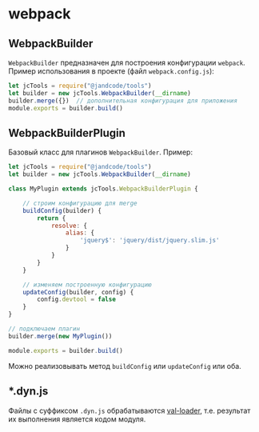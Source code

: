 webpack
=======

WebpackBuilder
--------------

`WebpackBuilder` предназначен для построения конфигурации `webpack`. Пример использования
в проекте (файл `webpack.config.js`):

```js
let jcTools = require("@jandcode/tools")
let builder = new jcTools.WebpackBuilder(__dirname)
builder.merge({})  // дополнительная конфигурация для приложения
module.exports = builder.build()
```

WebpackBuilderPlugin
--------------------

Базовый класс для плагинов `WebpackBuilder`. Пример:

```js
let jcTools = require("@jandcode/tools")
let builder = new jcTools.WebpackBuilder(__dirname)

class MyPlugin extends jcTools.WebpackBuilderPlugin {

    // строим конфигурацию для merge
    buildConfig(builder) {
        return {
            resolve: {
                alias: {
                    'jquery$': 'jquery/dist/jquery.slim.js'
                }
            }
        }
    }

    // изменяем построенную конфигурацию
    updateConfig(builder, config) {
        config.devtool = false
    }
}

// подключаем плагин
builder.merge(new MyPlugin())

module.exports = builder.build()
```

Можно реализовывать метод `buildConfig` или `updateConfig` или оба.

*.dyn.js
--------

Файлы с суффиксом `.dyn.js`
обрабатываются [val-loader](https://webpack.js.org/loaders/val-loader/), т.е. результат их
выполнения является кодом модуля.

